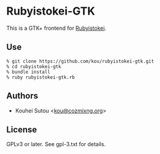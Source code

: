 # Rubyistokei-GTK

This is a GTK+ frontend for [Rubyistokei](http://rubyistokei.herokuapp.com/).

## Use

    % git clone https://github.com/kou/rubyistokei-gtk.git
    % cd rubyistokei-gtk
    % bundle install
    % ruby rubyistokei-gtk.rb

## Authors

* Kouhei Sutou \<kou@cozmixng.org\>

## License

GPLv3 or later. See gpl-3.txt for details.
